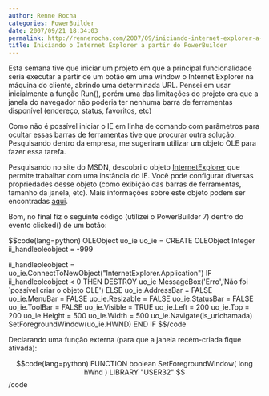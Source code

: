 ```yaml
---
author: Renne Rocha
categories: PowerBuilder
date: 2007/09/21 18:34:03
permalink: http://rennerocha.com/2007/09/iniciando-internet-explorer-a-partir-do-powerbuilder/
title: Iniciando o Internet Explorer a partir do PowerBuilder
---
```

Esta semana tive que iniciar um projeto em que a principal funcionalidade seria executar a partir de um botão em uma window o Internet Explorer na máquina do cliente, abrindo uma determinada URL. Pensei em usar inicialmente a função Run(), porém uma das limitações do projeto era que a janela do navegador não poderia ter nenhuma barra de ferramentas disponível (endereço, status, favoritos, etc)

Como não é possível iniciar o IE em linha de comando com parâmetros para ocultar essas barras de ferramentas tive que procurar outra solução. Pesquisando dentro da empresa, me sugeriram utilizar um objeto OLE para fazer essa tarefa.

Pesquisando no site do MSDN, descobri o objeto <a href="http://msdn2.microsoft.com/en-us/library/aa752084.aspx">InternetExplorer</a> que permite trabalhar com uma instância do IE. Você pode configurar diversas propriedades desse objeto (como exibição das barras de ferramentas, tamanho da janela, etc). Mais informações sobre este objeto podem ser encontradas <a href="http://msdn2.microsoft.com/en-us/library/aa752084.aspx">aqui</a>.

Bom, no final fiz o seguinte código (utilizei o PowerBuilder 7) dentro do evento clicked() de um botão:

$$code(lang=python)
OLEObject uo_ie
uo_ie = CREATE OLEObject
Integer ii_handleoleobject = -999

ii_handleoleobject = uo_ie.ConnectToNewObject("InternetExplorer.Application")
IF ii_handleoleobject < 0 THEN
   DESTROY uo_ie
   MessageBox('Erro','Não foi ´possível criar o objeto OLE')
ELSE
   uo_ie.AddressBar = FALSE
   uo_ie.MenuBar = FALSE
   uo_ie.Resizable = FALSE
   uo_ie.StatusBar = FALSE
   uo_ie.ToolBar = FALSE
   uo_ie.Visible = TRUE
   uo_ie.Left = 200
   uo_ie.Top = 200
   uo_ie.Height = 500
   uo_ie.Width = 500
   uo_ie.Navigate(is_urlchamada)
   SetForegroundWindow(uo_ie.HWND)
END IF
$$/code

Declarando uma função externa (para que a janela recém-criada fique ativada):

$$code(lang=python)
FUNCTION boolean SetForegroundWindow( long hWnd ) LIBRARY "USER32"
$$/code
